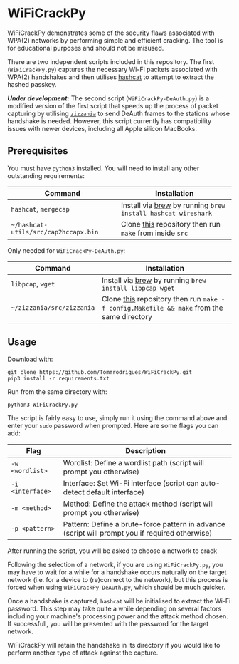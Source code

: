 # WiFiCrackPy

WiFiCrackPy demonstrates some of the security flaws associated with WPA(2) networks by performing simple and efficient cracking. The tool is for educational purposes and should not be misused.

There are two independent scripts included in this repository. The first (`WiFiCrackPy.py`) captures the necessary Wi-Fi packets associated with WPA(2) handshakes and then utilises [hashcat](https://github.com/hashcat/hashcat) to attempt to extract the hashed passkey.

_**Under development:**_ The second script (`WiFiCrackPy-DeAuth.py`) is a modified version of the first script that speeds up the process of packet capturing by utilising [`zizzania`](https://github.com/cyrus-and/zizzania) to send DeAuth frames to the stations whose handshake is needed. However, this script currently has compatibility issues with newer devices, including all Apple silicon MacBooks.

## Prerequisites

You must have `python3` installed. You will need to install any other outstanding requirements:

| Command | Installation |
| --- | --- |
| `hashcat`, `mergecap` | Install via [brew](https://brew.sh) by running `brew install hashcat wireshark` |
| `~/hashcat-utils/src/cap2hccapx.bin` | Clone [this](https://github.com/hashcat/hashcat-utils) repository then run `make` from inside `src` |

Only needed for `WiFiCrackPy-DeAuth.py`:

| Command | Installation |
| --- | --- |
| `libpcap`, `wget` | Install via [brew](https://brew.sh) by running `brew install libpcap wget` |
| `~/zizzania/src/zizzania` | Clone [this](https://github.com/cyrus-and/zizzania) repository then run `make -f config.Makefile && make` from the same directory |

## Usage

Download with:
```
git clone https://github.com/Tommrodrigues/WiFiCrackPy.git
pip3 install -r requirements.txt
```

Run from the same directory with:
```
python3 WiFiCrackPy.py
```

The script is fairly easy to use, simply run it using the command above and enter your `sudo` password when prompted. Here are some flags you can add:

| Flag | Description |
| --- | --- |
| `-w <wordlist>` | Wordlist: Define a wordlist path (script will prompt you otherwise) |
| `-i <interface>` | Interface: Set Wi-Fi interface (script can auto-detect default interface) |
| `-m <method>` | Method: Define the attack method (script will prompt you otherwise) |
| `-p <pattern>` | Pattern: Define a brute-force pattern in advance (script will prompt you if required otherwise) |

After running the script, you will be asked to choose a network to crack

Following the selection of a network, if you are using `WiFiCrackPy.py`, you may have to wait for a while for a handshake occurs naturally on the target network (i.e. for a device to (re)connect to the network), but this process is forced when using `WiFiCrackPy-DeAuth.py`, which should be much quicker.

Once a handshake is captured, `hashcat` will be initialised to extract the Wi-Fi password. This step may take quite a while depending on several factors including your machine's processing power and the attack method chosen. If successfull, you will be presented with the password for the target network.

WiFiCrackPy will retain the handshake in its directory if you would like to perform another type of attack against the capture.
